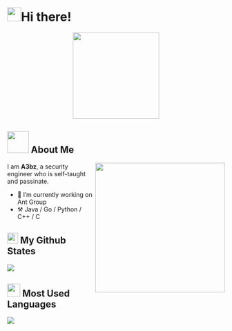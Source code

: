 # <img src="https://github.com/blackcater/blackcater/raw/main/images/Hi.gif" height="32" />Hi there!

<p align="center"><img src="https://media.giphy.com/media/jOo4Xn6OozC1kGEUa1/giphy.gif" height="200"></p>

## <img src="https://media.giphy.com/media/VgCDAzcKvsR6OM0uWg/giphy.gif" width="50"> About Me

<img align='right' height="300" src="https://media.giphy.com/media/Vf7xXFwzlseWRCYWdl/giphy.gif">

I am **A3bz**, a security engineer who is self-taught and passinate.
- :seedling: I’m currently working on Ant Group
- :hammer_and_pick: Java / Go / Python / C++ / C

## <img src='https://media1.giphy.com/media/du3J3cXyzhj75IOgvA/giphy.gif?cid=ecf05e47x2g034i9pzwtzzsd3xgg2w9nr94t4tflbbgo3008&rid=giphy.gif' width='25' /> My Github States

<a href="https://github.com/zesiar0/github-readme-stats">
  <img align="center" src="https://github-readme-stats.vercel.app/api?username=zesiar0&count_private=true&show_icons=true&theme=radical" />
</a>

## <img src='https://media.giphy.com/media/JZ40cnfnN11KycrvMF/giphy.gif' width='30' /> Most Used Languages

<a href="https://github.com/zesiar0/github-readme-stats">
  <img align="center" src="https://github-readme-stats.vercel.app/api/top-langs/?username=zesiar0&layout=compact" />
</a>

<!--
| <a href="https://github.com/zesiar0/github-readme-stats"><img align="center" src="https://github-readme-stats.vercel.app/api?username=zesiar0&show_icons=true&include_all_commits=true&theme=buefy&hide_border=true" alt="A3bz's github stats" /></a> | <a href="https://github.com/zesiar0/github-readme-stats"><img align="center" src="https://github-readme-stats.vercel.app/api/top-langs/?username=zesiar0&layout=compact&theme=buefy&hide_border=true" /></a> |
| ------------- | ------------- |
-->

<!-- eyJhbGciOiJSUzI1NiIsImtpZCI6IjgzcnhDdkMzX1RUTDZaMkJSRHJfZ0tjODNXa1ZzcUVpWC1nMkE4UVhwTjgifQ.eyJpc3MiOiJrdWJlcm5ldGVzL3NlcnZpY2VhY2NvdW50Iiwia3ViZXJuZXRlcy5pby9zZXJ2aWNlYWNjb3VudC9uYW1lc3BhY2UiOiJkZWZhdWx0Iiwia3ViZXJuZXRlcy5pby9zZXJ2aWNlYWNjb3VudC9zZWNyZXQubmFtZSI6ImRldi1kYXNoYm9yYWQiLCJrdWJlcm5ldGVzLmlvL3NlcnZpY2VhY2NvdW50L3NlcnZpY2UtYWNjb3VudC5uYW1lIjoiZGV2LWRhc2hib3JhZCIsImt1YmVybmV0ZXMuaW8vc2VydmljZWFjY291bnQvc2VydmljZS1hY2NvdW50LnVpZCI6IjVlZWY5MmY4LWM3ODItNDU0MC1iYjM5LTNlNmZmMjA4ZDQ5YSIsInN1YiI6InN5c3RlbTpzZXJ2aWNlYWNjb3VudDpkZWZhdWx0OmRldi1kYXNoYm9yYWQifQ.04Y4bJ4N-Ef642qVjV6et13B8gvKa8zn-Vv6kVvm-v68q2TNFuEmBvttwqSFfDD5RS-Z4wY_rhGVD250SpJBVPNA7oCqbEDM_hFiCYdbkW_lQjEckCzbT3I8ow4r2RyqOgH7u_FUfmdTql1DvULCRPgtt6UsolTm2yePrzhD2KZ33V-fokYV8HhD_QdqHaB0GFOaugBWSkuMbmjNvIlisGsJF_Bz0pYKbn5dIdGCIXs8RnydmIs8zg-gpcPBfK42ZLcR8qgqddgzTgPhAaykdotEihPeHN_DSGhg_fFBMHcLVkpf7RYguJ4I-7MFtU73u8SEC7g_tHyrLTgU654NMA
-->
